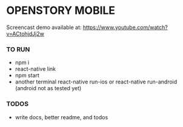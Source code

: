 # OPENSTORY MOBILE  #

Screencast demo available at:
https://www.youtube.com/watch?v=ACtohjdJj2w

### TO RUN  ###

* npm i
* react-native link
* npm start
* another terminal react-native run-ios or react-native run-android (android not as tested yet)

### TODOS ###

* write docs, better readme, and todos